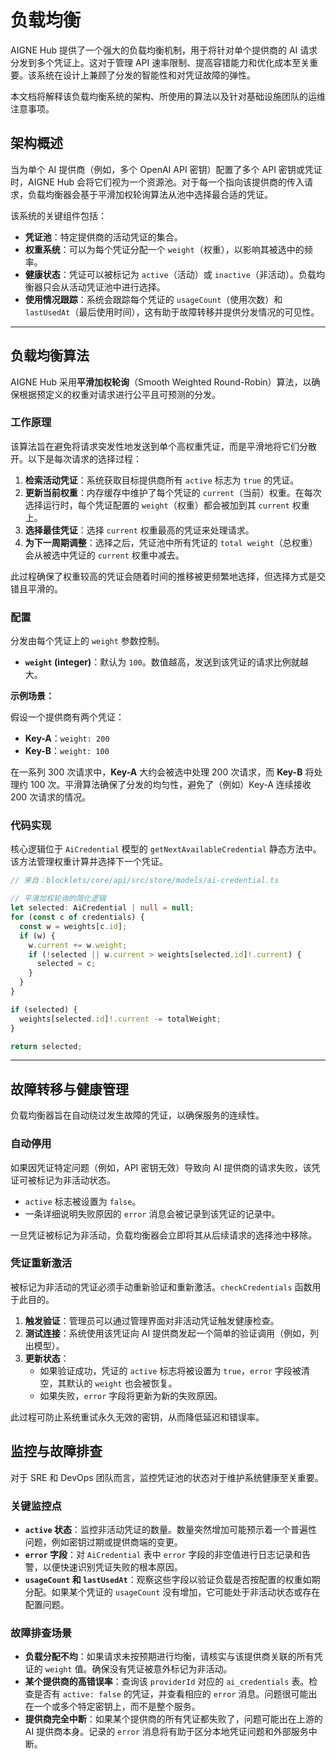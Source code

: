 # 负载均衡

AIGNE Hub 提供了一个强大的负载均衡机制，用于将针对单个提供商的 AI 请求分发到多个凭证上。这对于管理 API 速率限制、提高容错能力和优化成本至关重要。该系统在设计上兼顾了分发的智能性和对凭证故障的弹性。

本文档将解释该负载均衡系统的架构、所使用的算法以及针对基础设施团队的运维注意事项。

## 架构概述

当为单个 AI 提供商（例如，多个 OpenAI API 密钥）配置了多个 API 密钥或凭证时，AIGNE Hub 会将它们视为一个资源池。对于每一个指向该提供商的传入请求，负载均衡器会基于平滑加权轮询算法从池中选择最合适的凭证。

该系统的关键组件包括：

-   **凭证池**：特定提供商的活动凭证的集合。
-   **权重系统**：可以为每个凭证分配一个 `weight`（权重），以影响其被选中的频率。
-   **健康状态**：凭证可以被标记为 `active`（活动）或 `inactive`（非活动）。负载均衡器只会从活动凭证池中进行选择。
-   **使用情况跟踪**：系统会跟踪每个凭证的 `usageCount`（使用次数）和 `lastUsedAt`（最后使用时间），这有助于故障转移并提供分发情况的可见性。

---

## 负载均衡算法

AIGNE Hub 采用**平滑加权轮询**（Smooth Weighted Round-Robin）算法，以确保根据预定义的权重对请求进行公平且可预测的分发。

### 工作原理

该算法旨在避免将请求突发性地发送到单个高权重凭证，而是平滑地将它们分散开。以下是每次请求的选择过程：

1.  **检索活动凭证**：系统获取目标提供商所有 `active` 标志为 `true` 的凭证。
2.  **更新当前权重**：内存缓存中维护了每个凭证的 `current`（当前）权重。在每次选择运行时，每个凭证配置的 `weight`（权重）都会被加到其 `current` 权重上。
3.  **选择最佳凭证**：选择 `current` 权重最高的凭证来处理请求。
4.  **为下一周期调整**：选择之后，凭证池中所有凭证的 `total weight`（总权重）会从被选中凭证的 `current` 权重中减去。

此过程确保了权重较高的凭证会随着时间的推移被更频繁地选择，但选择方式是交错且平滑的。

### 配置

分发由每个凭证上的 `weight` 参数控制。

-   **`weight` (integer)**：默认为 `100`。数值越高，发送到该凭证的请求比例就越大。

**示例场景：**

假设一个提供商有两个凭证：
-   **Key-A**：`weight: 200`
-   **Key-B**：`weight: 100`

在一系列 300 次请求中，**Key-A** 大约会被选中处理 200 次请求，而 **Key-B** 将处理约 100 次。平滑算法确保了分发的均匀性，避免了（例如）Key-A 连续接收 200 次请求的情况。

### 代码实现

核心逻辑位于 `AiCredential` 模型的 `getNextAvailableCredential` 静态方法中。该方法管理权重计算并选择下一个凭证。

```typescript
// 来自：blocklets/core/api/src/store/models/ai-credential.ts

// 平滑加权轮询的简化逻辑
let selected: AiCredential | null = null;
for (const c of credentials) {
  const w = weights[c.id];
  if (w) {
    w.current += w.weight;
    if (!selected || w.current > weights[selected.id]!.current) {
      selected = c;
    }
  }
}

if (selected) {
  weights[selected.id]!.current -= totalWeight;
}

return selected;
```

---

## 故障转移与健康管理

负载均衡器旨在自动绕过发生故障的凭证，以确保服务的连续性。

### 自动停用

如果因凭证特定问题（例如，API 密钥无效）导致向 AI 提供商的请求失败，该凭证可被标记为非活动状态。

-   `active` 标志被设置为 `false`。
-   一条详细说明失败原因的 `error` 消息会被记录到该凭证的记录中。

一旦凭证被标记为非活动，负载均衡器会立即将其从后续请求的选择池中移除。

### 凭证重新激活

被标记为非活动的凭证必须手动重新验证和重新激活。`checkCredentials` 函数用于此目的。

1.  **触发验证**：管理员可以通过管理界面对非活动凭证触发健康检查。
2.  **测试连接**：系统使用该凭证向 AI 提供商发起一个简单的验证调用（例如，列出模型）。
3.  **更新状态**：
    -   如果验证成功，凭证的 `active` 标志将被设置为 `true`，`error` 字段被清空，其默认的 `weight` 也会被恢复。
    -   如果失败，`error` 字段将更新为新的失败原因。

此过程可防止系统重试永久无效的密钥，从而降低延迟和错误率。

## 监控与故障排查

对于 SRE 和 DevOps 团队而言，监控凭证池的状态对于维护系统健康至关重要。

### 关键监控点

-   **`active` 状态**：监控非活动凭证的数量。数量突然增加可能预示着一个普遍性问题，例如密钥过期或提供商端的变更。
-   **`error` 字段**：对 `AiCredential` 表中 `error` 字段的非空值进行日志记录和告警，以便快速识别凭证失败的根本原因。
-   **`usageCount` 和 `lastUsedAt`**：观察这些字段以验证负载是否按配置的权重如期分配。如果某个凭证的 `usageCount` 没有增加，它可能处于非活动状态或存在配置问题。

### 故障排查场景

-   **负载分配不均**：如果请求未按预期进行均衡，请核实与该提供商关联的所有凭证的 `weight` 值。确保没有凭证被意外标记为非活动。
-   **某个提供商的高错误率**：查询该 `providerId` 对应的 `ai_credentials` 表。检查是否有 `active: false` 的凭证，并查看相应的 `error` 消息。问题很可能出在一个或多个特定密钥上，而不是整个服务。
-   **提供商完全中断**：如果某个提供商的所有凭证都失败了，问题可能出在上游的 AI 提供商本身。记录的 `error` 消息将有助于区分本地凭证问题和外部服务中断。